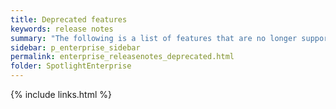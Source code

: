 ```yaml
---
title: Deprecated features
keywords: release notes
summary: "The following is a list of features that are no longer supported starting with Spotlight Enterprise 12."
sidebar: p_enterprise_sidebar
permalink: enterprise_releasenotes_deprecated.html
folder: SpotlightEnterprise
---
```





{% include links.html %}
